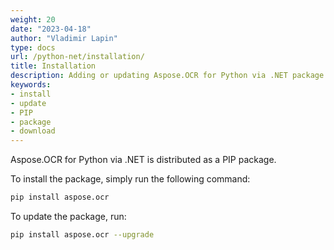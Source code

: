 ```yaml
---
weight: 20
date: "2023-04-18"
author: "Vladimir Lapin"
type: docs
url: /python-net/installation/
title: Installation
description: Adding or updating Aspose.OCR for Python via .NET package in your project.
keywords:
- install
- update
- PIP
- package
- download
---
```


Aspose.OCR for Python via .NET is distributed as a PIP package.

To install the package, simply run the following command:

```bash
pip install aspose.ocr
```

To update the package, run:

```bash
pip install aspose.ocr --upgrade
```
